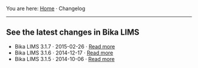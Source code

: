 You are here: [Home](https://github.com/bikalabs/Bika-LIMS/wiki) · Changelog
***

## See the latest changes in Bika LIMS
- Bika LIMS 3.1.7 · 2015-02-26 · [Read more](https://github.com/bikalabs/Bika-LIMS/wiki/Bika-LIMS-3.1.7)
- Bika LIMS 3.1.6 · 2014-12-17 · [Read more](https://github.com/bikalabs/Bika-LIMS/wiki/Bika-LIMS-3.1.6)
- Bika LIMS 3.1.5 · 2014-10-06 · [Read more](https://github.com/bikalabs/Bika-LIMS/wiki/Bika-LIMS-3.1.5)
